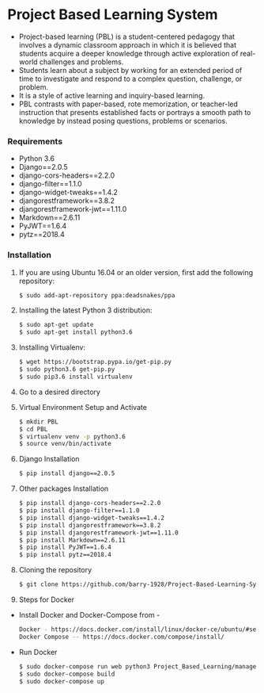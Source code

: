# Project Based Learning System

- Project-based learning (PBL) is a student-centered pedagogy that involves a dynamic classroom approach in which it is believed that students acquire a deeper knowledge through active exploration of real-world challenges and problems. 
- Students learn about a subject by working for an extended period of time to investigate and respond to a complex question, challenge, or problem. 
- It is a style of active learning and inquiry-based learning. 
- PBL contrasts with paper-based, rote memorization, or teacher-led instruction that presents established facts or portrays a smooth path to knowledge by instead posing questions, problems or scenarios.

### Requirements
  - Python 3.6
  - Django==2.0.5
  - django-cors-headers==2.2.0
  - django-filter==1.1.0
  - django-widget-tweaks==1.4.2
  - djangorestframework==3.8.2
  - djangorestframework-jwt==1.11.0
  - Markdown==2.6.11
  - PyJWT==1.6.4
  - pytz==2018.4


### Installation


1. If you are using Ubuntu 16.04 or an older version, first add the following repository:
    ```sh
    $ sudo add-apt-repository ppa:deadsnakes/ppa
    ```
2. Installing the latest Python 3 distribution:
    ```sh
    $ sudo apt-get update
    $ sudo apt-get install python3.6
    ```
3. Installing Virtualenv:
    ```sh
    $ wget https://bootstrap.pypa.io/get-pip.py
    $ sudo python3.6 get-pip.py
    $ sudo pip3.6 install virtualenv
    ```

4. Go to a desired directory

5. Virtual Environment Setup and Activate
    ```sh
    $ mkdir PBL
    $ cd PBL
    $ virtualenv venv -p python3.6
    $ source venv/bin/activate
    ```

6. Django Installation
    ```sh
    $ pip install django==2.0.5
    ```

7. Other packages Installation
    ```sh
    $ pip install django-cors-headers==2.2.0
    $ pip install django-filter==1.1.0
    $ pip install django-widget-tweaks==1.4.2
    $ pip install djangorestframework==3.8.2
    $ pip install djangorestframework-jwt==1.11.0
    $ pip install Markdown==2.6.11
    $ pip install PyJWT==1.6.4
    $ pip install pytz==2018.4
    ```

8. Cloning the repository
    ```sh
    $ git clone https://github.com/barry-1928/Project-Based-Learning-System.git
    ```

9. Steps for Docker

  - Install Docker and Docker-Compose from -
    ```sh
    Docker - https://docs.docker.com/install/linux/docker-ce/ubuntu/#set-up-the-repository
    Docker Compose -- https://docs.docker.com/compose/install/
    ```

  - Run Docker
    ```sh
    $ sudo docker-compose run web python3 Project_Based_Learning/manage.py migrate
    $ sudo docker-compose build
    $ sudo docker-compose up
    ```